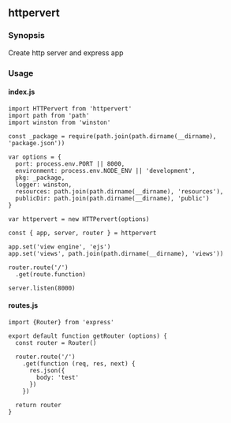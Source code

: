 ## httpervert

### Synopsis

Create http server and express app

### Usage

#### index.js

    import HTTPervert from 'httpervert'
    import path from 'path'
    import winston from 'winston'
    
    const _package = require(path.join(path.dirname(__dirname), 'package.json'))
    
    var options = {
      port: process.env.PORT || 8000,
      environment: process.env.NODE_ENV || 'development',
      pkg: _package,
      logger: winston,
      resources: path.join(path.dirname(__dirname), 'resources'),
      publicDir: path.join(path.dirname(__dirname), 'public')
    }
    
    var httpervert = new HTTPervert(options)
    
    const { app, server, router } = httpervert
    
    app.set('view engine', 'ejs')
    app.set('views', path.join(path.dirname(__dirname), 'views'))
    
    router.route('/')
      .get(route.function)
    
    server.listen(8000)


#### routes.js

    import {Router} from 'express'
    
    export default function getRouter (options) {
      const router = Router()
    
      router.route('/')
        .get(function (req, res, next) {
          res.json({
            body: 'test'
          })
        })
    
      return router
    }

    